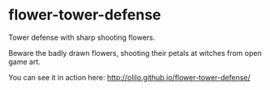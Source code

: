flower-tower-defense
===================

Tower defense with sharp shooting flowers.

Beware the badly drawn flowers, shooting their petals at witches from open game art.

You can see it in action here: 
http://olilo.github.io/flower-tower-defense/
